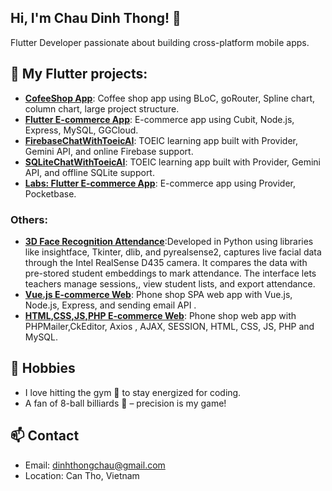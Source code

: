 ## Hi, I'm Chau Dinh Thong! 👋  
Flutter Developer passionate about building cross-platform mobile apps.
## 🌱 My Flutter projects:
- **[CofeeShop App](https://github.com/dinhthongchau/coffeeshop_app1)**: Coffee shop app using BLoC, goRouter, Spline chart, column chart, large project structure.
- **[Flutter E-commerce App](https://github.com/dinhthongchau/Flutter-ecommerce-app)**: E-commerce app using Cubit, Node.js, Express, MySQL, GGCloud.
- **[FirebaseChatWithToeicAI](https://github.com/dinhthongchau/FirebaseChatWithTOEICAI)**: TOEIC learning app built with Provider, Gemini API, and online Firebase support.
- **[SQLiteChatWithToeicAI](https://github.com/dinhthongchau/SQLiteChatWithTOEICAI)**: TOEIC learning app built with Provider, Gemini API, and offline SQLite support.
- **[Labs: Flutter E-commerce App](https://github.com/dinhthongchau/flutter-labs-myshop)**: E-commerce app using Provider, Pocketbase. 
### Others: 
- **[3D Face Recognition Attendance](https://github.com/dinhthongchau/nckh_070225)**:Developed in Python using libraries like insightface, Tkinter, dlib, and pyrealsense2, captures live facial
data through the Intel RealSense D435 camera. It compares the data with pre-stored student embeddings to mark attendance. The
interface lets teachers manage sessions,, view student lists, and export attendance.
- **[Vue.js E-commerce Web](https://github.com/dinhthongchau/VuejsNodejs-ecommerce-web)**: Phone shop SPA web app with Vue.js, Node.js, Express, and sending email API .
- **[HTML,CSS,JS,PHP E-commerce Web](https://github.com/dinhthongchau/phone-shop-html-css-js-php-Feb2024)**: Phone shop web app with PHPMailer,CkEditor, Axios , AJAX, SESSION, HTML, CSS, JS, PHP and MySQL.

## 🎯 Hobbies 
- I love hitting the gym 💪 to stay energized for coding.  
- A fan of 8-ball billiards 🎱 – precision is my game!

## 📫 Contact  
- Email: dinhthongchau@gmail.com
- Location: Can Tho, Vietnam
